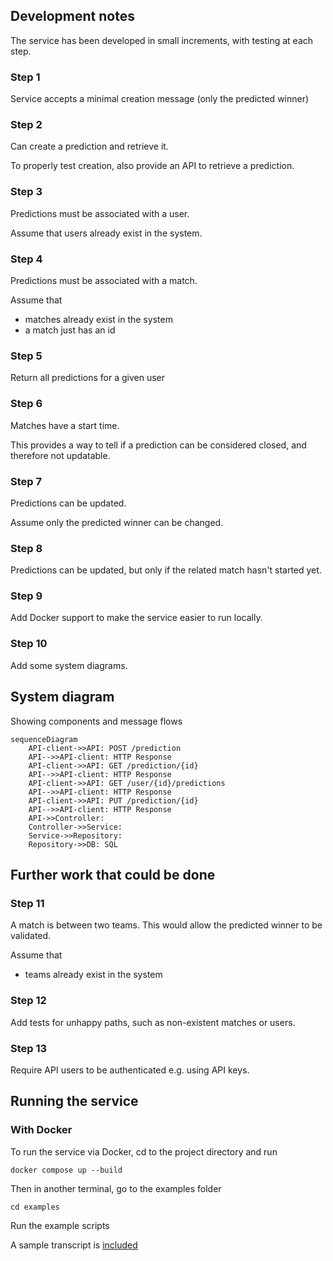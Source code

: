 ## Development notes

The service has been developed in small increments, with testing at each step.

### Step 1

Service accepts a minimal creation message (only the predicted winner)

### Step 2

Can create a prediction and retrieve it.

To properly test creation, also provide an API to retrieve a prediction.

### Step 3

Predictions must be associated with a user.

Assume that users already exist in the system.

### Step 4

Predictions must be associated with a match.

Assume that 

* matches already exist in the system
* a match just has an id

### Step 5

Return all predictions for a given user

### Step 6

Matches have a start time.

This provides a way to tell if a prediction can be considered closed, and therefore not updatable. 

### Step 7

Predictions can be updated.

Assume only the predicted winner can be changed.

### Step 8

Predictions can be updated, but only if the related match hasn't started yet.

### Step 9

Add Docker support to make the service easier to run locally.

### Step 10

Add some system diagrams.

## System diagram

Showing components and message flows

```mermaid
sequenceDiagram
    API-client->>API: POST /prediction
    API-->>API-client: HTTP Response
    API-client->>API: GET /prediction/{id}
    API-->>API-client: HTTP Response
    API-client->>API: GET /user/{id}/predictions
    API-->>API-client: HTTP Response
    API-client->>API: PUT /prediction/{id}
    API-->>API-client: HTTP Response
    API->>Controller: 
    Controller->>Service: 
    Service->>Repository: 
    Repository->>DB: SQL
```

## Further work that could be done

### Step 11

A match is between two teams. This would allow the predicted winner to be validated.

Assume that

* teams already exist in the system

### Step 12

Add tests for unhappy paths, such as non-existent matches or users.

### Step 13

Require API users to be authenticated e.g. using API keys.

## Running the service

### With Docker

To run the service via Docker, cd to the project directory and run

`docker compose up --build`

Then in another terminal, go to the examples folder

`cd examples`

Run the example scripts

A sample transcript is [included](examples/examples.md)

